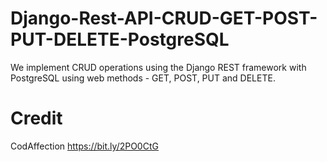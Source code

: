 # Django-Rest-API-CRUD-GET-POST-PUT-DELETE-PostgreSQL
We implement CRUD operations using the Django REST framework with PostgreSQL using web methods - GET, POST, PUT and DELETE.

# Credit
CodAffection https://bit.ly/2PO0CtG
